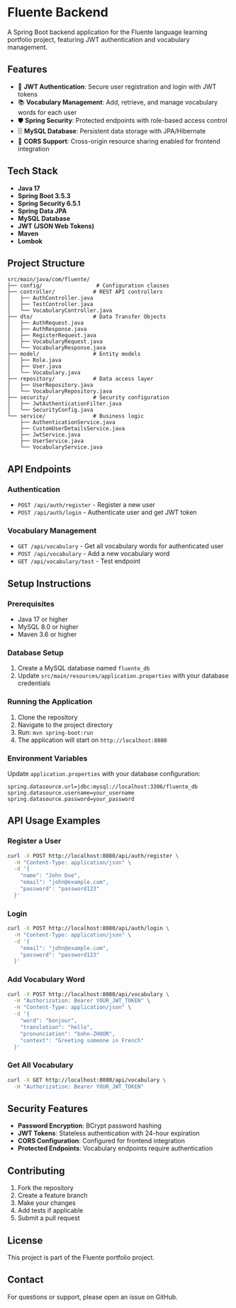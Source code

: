 # Fluente Backend

A Spring Boot backend application for the Fluente language learning portfolio project, featuring JWT authentication and vocabulary management.

## Features

- 🔐 **JWT Authentication**: Secure user registration and login with JWT tokens
- 📚 **Vocabulary Management**: Add, retrieve, and manage vocabulary words for each user
- 🛡️ **Spring Security**: Protected endpoints with role-based access control
- 🗄️ **MySQL Database**: Persistent data storage with JPA/Hibernate
- 🔄 **CORS Support**: Cross-origin resource sharing enabled for frontend integration

## Tech Stack

- **Java 17**
- **Spring Boot 3.5.3**
- **Spring Security 6.5.1**
- **Spring Data JPA**
- **MySQL Database**
- **JWT (JSON Web Tokens)**
- **Maven**
- **Lombok**

## Project Structure

```
src/main/java/com/fluente/
├── config/                 # Configuration classes
├── controller/            # REST API controllers
│   ├── AuthController.java
│   ├── TestController.java
│   └── VocabularyController.java
├── dto/                   # Data Transfer Objects
│   ├── AuthRequest.java
│   ├── AuthResponse.java
│   ├── RegisterRequest.java
│   ├── VocabularyRequest.java
│   └── VocabularyResponse.java
├── model/                 # Entity models
│   ├── Role.java
│   ├── User.java
│   └── Vocabulary.java
├── repository/            # Data access layer
│   ├── UserRepository.java
│   └── VocabularyRepository.java
├── security/              # Security configuration
│   ├── JwtAuthenticationFilter.java
│   └── SecurityConfig.java
└── service/               # Business logic
    ├── AuthenticationService.java
    ├── CustomUserDetailsService.java
    ├── JwtService.java
    ├── UserService.java
    └── VocabularyService.java
```

## API Endpoints

### Authentication
- `POST /api/auth/register` - Register a new user
- `POST /api/auth/login` - Authenticate user and get JWT token

### Vocabulary Management
- `GET /api/vocabulary` - Get all vocabulary words for authenticated user
- `POST /api/vocabulary` - Add a new vocabulary word
- `GET /api/vocabulary/test` - Test endpoint

## Setup Instructions

### Prerequisites
- Java 17 or higher
- MySQL 8.0 or higher
- Maven 3.6 or higher

### Database Setup
1. Create a MySQL database named `fluente_db`
2. Update `src/main/resources/application.properties` with your database credentials

### Running the Application
1. Clone the repository
2. Navigate to the project directory
3. Run: `mvn spring-boot:run`
4. The application will start on `http://localhost:8080`

### Environment Variables
Update `application.properties` with your database configuration:
```properties
spring.datasource.url=jdbc:mysql://localhost:3306/fluente_db
spring.datasource.username=your_username
spring.datasource.password=your_password
```

## API Usage Examples

### Register a User
```bash
curl -X POST http://localhost:8080/api/auth/register \
  -H "Content-Type: application/json" \
  -d '{
    "name": "John Doe",
    "email": "john@example.com",
    "password": "password123"
  }'
```

### Login
```bash
curl -X POST http://localhost:8080/api/auth/login \
  -H "Content-Type: application/json" \
  -d '{
    "email": "john@example.com",
    "password": "password123"
  }'
```

### Add Vocabulary Word
```bash
curl -X POST http://localhost:8080/api/vocabulary \
  -H "Authorization: Bearer YOUR_JWT_TOKEN" \
  -H "Content-Type: application/json" \
  -d '{
    "word": "bonjour",
    "translation": "hello",
    "pronunciation": "bohn-ZHOOR",
    "context": "Greeting someone in French"
  }'
```

### Get All Vocabulary
```bash
curl -X GET http://localhost:8080/api/vocabulary \
  -H "Authorization: Bearer YOUR_JWT_TOKEN"
```

## Security Features

- **Password Encryption**: BCrypt password hashing
- **JWT Tokens**: Stateless authentication with 24-hour expiration
- **CORS Configuration**: Configured for frontend integration
- **Protected Endpoints**: Vocabulary endpoints require authentication

## Contributing

1. Fork the repository
2. Create a feature branch
3. Make your changes
4. Add tests if applicable
5. Submit a pull request

## License

This project is part of the Fluente portfolio project.

## Contact

For questions or support, please open an issue on GitHub. 